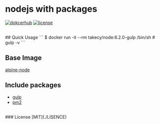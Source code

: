 # nodejs with packages

[![dokcerhub](https://img.shields.io/badge/dockerhub-6.2.0--gulp-blue.svg?style=flat-square)](https://hub.docker.com/r/takecy/node/)
[![license](https://img.shields.io/badge/license-MIT-blue.svg?style=flat-square)]()

<br/>
## Quick Usage
```
$ docker run -it --rm takecy/node:6.2.0-gulp /bin/sh
# gulp -v
```

## Base Image
[alpine-node](https://github.com/mhart/alpine-node)

## Include packages

* [gulp](https://www.npmjs.com/package/gulp)
* [pm2](https://www.npmjs.com/package/pm2)

<br/>
### License
[MIT](./LISENCE)